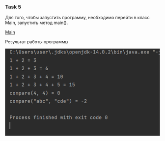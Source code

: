 ### Task 5

Для того, чтобы запустить программу, необходимо перейти в класс Main, запустить метод main().

[Main](Main.java)

Результат работы программы

![](resources/logs.png)